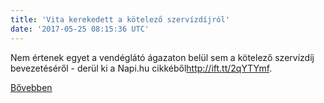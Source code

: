 ```yaml
---
title: 'Vita kerekedett a kötelező szervízdíjról'
date: '2017-05-25 08:15:36 UTC'
---
```


Nem értenek egyet a vendéglátó ágazaton belül sem a kötelező szervízdíj bevezetéséről - derül ki a Napi.hu cikkéből<http://ift.tt/2qYTYmf>.


[Bővebben](http://ift.tt/2qeFBgM)
